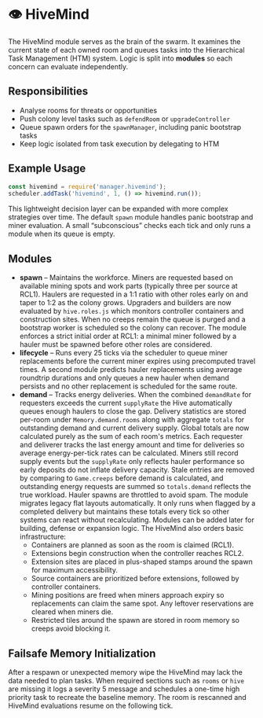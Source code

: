 # 👁️ HiveMind

The HiveMind module serves as the brain of the swarm. It examines the current
state of each owned room and queues tasks into the Hierarchical Task Management
(HTM) system. Logic is split into **modules** so each concern can evaluate
independently.

## Responsibilities

- Analyse rooms for threats or opportunities
- Push colony level tasks such as `defendRoom` or `upgradeController`
- Queue spawn orders for the `spawnManager`, including panic bootstrap tasks
- Keep logic isolated from task execution by delegating to HTM

## Example Usage
```javascript
const hivemind = require('manager.hivemind');
scheduler.addTask('hivemind', 1, () => hivemind.run());
```

This lightweight decision layer can be expanded with more complex strategies
over time. The default `spawn` module handles panic bootstrap and miner
evaluation. A small “subconscious” checks each tick and only runs a module when
its queue is empty.

## Modules

- **spawn** – Maintains the workforce. Miners are requested based on available
  mining spots and work parts (typically three per source at RCL1). Haulers are
  requested in a 1:1 ratio with other roles early on and taper to 1:2 as the
  colony grows. Upgraders and builders are now evaluated by `hive.roles.js` which
  monitors controller containers and construction sites. When no creeps remain
  the queue is purged and a bootstrap worker is scheduled so the colony can
  recover. The module enforces a strict initial order at RCL1: a
  minimal miner followed by a hauler must be spawned before other
  roles are considered.
- **lifecycle** – Runs every 25 ticks via the scheduler to queue miner replacements before the current
  miner expires using precomputed travel times. A second module predicts hauler
  replacements using average roundtrip durations and only queues a new hauler
  when demand persists and no other replacement is scheduled for the same
  route.
- **demand** – Tracks energy deliveries. When the combined
  `demandRate` for requesters exceeds the current `supplyRate` the Hive
  automatically queues enough haulers to close the gap. Delivery statistics are
  stored per-room under `Memory.demand.rooms` along with aggregate `totals`
  for outstanding demand and current delivery supply. Global totals are now
  calculated purely as the sum of each room's metrics. Each requester and
  deliverer tracks the last energy amount and time for deliveries so average
  energy-per-tick rates can be calculated. Miners still record supply events but
  the `supplyRate` only reflects hauler performance so early deposits do not
  inflate delivery capacity. Stale entries are removed by comparing to `Game.creeps`
  before demand is calculated, and outstanding energy requests are summed so
  `totals.demand` reflects the true workload. Hauler spawns are throttled to
  avoid spam. The module migrates legacy flat layouts automatically. It only
  runs when flagged by a completed delivery but maintains these totals every
  tick so other systems can react without recalculating.
  Modules can be added later for building, defense or expansion logic.
  The HiveMind also orders basic infrastructure:
  - Containers are planned as soon as the room is claimed (RCL1).
  - Extensions begin construction when the controller reaches RCL2.
  - Extension sites are placed in plus-shaped stamps around the spawn for
    maximum accessibility.
  - Source containers are prioritized before extensions, followed by controller
    containers.
  - Mining positions are freed when miners approach expiry so replacements
    can claim the same spot. Any leftover reservations are cleared when
    miners die.
  - Restricted tiles around the spawn are stored in room memory so creeps avoid
    blocking it.

## Failsafe Memory Initialization

After a respawn or unexpected memory wipe the HiveMind may lack the data needed
to plan tasks. When required sections such as `rooms` or `hive` are missing it
logs a severity 5 message and schedules a one-time high priority task to
recreate the baseline memory. The room is rescanned and HiveMind evaluations
resume on the following tick.
